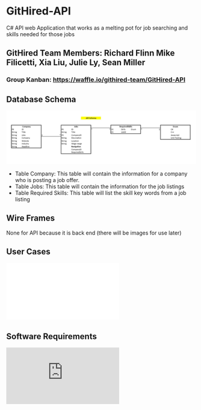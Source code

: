 # GitHired-API
C# API web Application that works as a melting pot for job searching and skills needed for those jobs

## GitHired Team Members: Richard Flinn Mike Filicetti, Xia Liu, Julie Ly, Sean Miller

### Group Kanban: https://waffle.io/githired-team/GitHired-API

## Database Schema
![Database Schema](assets/apiSchema.JPG)
- Table Company: This table will contain the information for a company who is posting a job offer.
- Table Jobs: This table will contain the information for the job listings
- Table Required Skills: This table will list the skill key words from a job listing


## Wire Frames
None for API because it is back end (there will be images for use later)

## User Cases
![User Case](./UserStories.md)

## Software Requirements
![Software Requirements](https://github.com/githired-team/GitHired-MVC/blob/DevelopmentStaging/Requirements.md)
